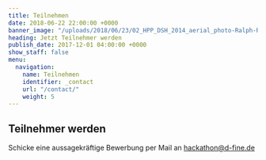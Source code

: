 ```yaml
---
title: Teilnehmen
date: 2018-06-22 22:00:00 +0000
banner_image: "/uploads/2018/06/23/02_HPP_DSH_2014_aerial_photo-Ralph-Richter-1"
heading: Jetzt Teilnehmer werden
publish_date: 2017-12-01 04:00:00 +0000
show_staff: false
menu:
  navigation:
    name: Teilnehmen
    identifier: _contact
    url: "/contact/"
    weight: 5
---
```

## Teilnehmer werden

Schicke eine aussagekräftige Bewerbung per Mail an hackathon@d-fine.de